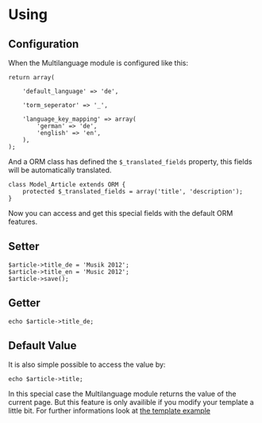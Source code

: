 # Using
## Configuration

When the Multilanguage module is configured like this:

	return array(
	
		'default_language' => 'de',	
		
		'torm_seperator' => '_',
		
		'language_key_mapping' => array(
			'german' => 'de',
			'english' => 'en',
		),
	);
	
And a ORM class has defined the `$_translated_fields` property, this fields will be automatically translated.

	class Model_Article extends ORM {
		protected $_translated_fields = array('title', 'description');
	}

Now you can access and get this special fields with the default ORM features.

## Setter

	$article->title_de = 'Musik 2012';
	$article->title_en = 'Music 2012';
	$article->save();
	
## Getter
	echo $article->title_de;
	
	
## Default Value
It is also simple possible to access the value by:

	echo $article->title;
	
In this special case the Multilanguage module returns the value of the current page. But this feature is only availible if you modify your template a little bit. For further informations look at [the template example](examples/template)
